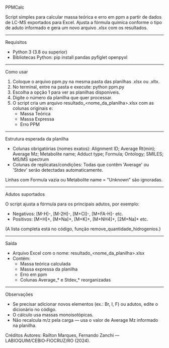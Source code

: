 PPMCalc

Script simples para calcular massa teórica e erro em ppm a partir de dados de LC-MS exportados para Excel.
Ajusta a fórmula química conforme o tipo de aduto informado e gera um novo arquivo .xlsx com os resultados.

------------------------------------------------------------
Requisitos

- Python 3 (3.8 ou superior)
- Bibliotecas Python:
    pip install pandas pyfiglet openpyxl

------------------------------------------------------------
Como usar

1. Coloque o arquivo ppm.py na mesma pasta das planilhas .xlsx ou .xltx.
2. No terminal, entre na pasta e execute:
       python ppm.py
3. Escolha a opção 1 para ver as planilhas disponíveis.
4. Digite o número da planilha que quer processar.
5. O script cria um arquivo resultado_<nome_da_planilha>.xlsx com as colunas originais e:
   - Massa Teórica
   - Massa Expressa
   - Erro PPM

------------------------------------------------------------
Estrutura esperada da planilha
- Colunas obrigatórias (nomes exatos):
    Alignment ID;
    Average Rt(min);
    Average Mz;
    Metabolite name;
    Adduct type;
    Formula;
    Ontology;
    SMILES;
    MS/MS spectrum
- Colunas de replicatas/condições:
    Todas que contêm 'Average' ou 'Stdev' serão detectadas automaticamente.

Linhas com Formula vazia ou Metabolite name = "Unknown" são ignoradas.

------------------------------------------------------------
Adutos suportados

O script ajusta a fórmula para os principais adutos, por exemplo:

- Negativos: [M-H]-, [M-2H]-, [M+Cl]-, [M+FA-H]- etc.
- Positivos: [M+H]+, [M+Na]+, [M+K]+, [M+NH4]+, [2M+Na]+ etc.

(A lista completa está no código, função remove_quantidade_hidrogenios.)

------------------------------------------------------------
Saída

- Arquivo Excel com o nome:
    resultado_<nome_da_planilha>.xlsx
- Contém:
    - Massa teórica calculada
    - Massa expressa da planilha
    - Erro em ppm
    - Colunas Average_* e Stdev_* reorganizadas

------------------------------------------------------------
Observações

- Se precisar adicionar novos elementos (ex.: Br, I, F) ou adutos, edite o dicionário no código.
- O cálculo usa massas monoisotópicas.
- Não recalcula m/z pela carga — usa o valor de Average Mz informado na planilha.

Créditos
Autores: Railton Marques, Fernando Zanchi — LABIOQUIM/CEBIO‑FIOCRUZ/RO (2024).

